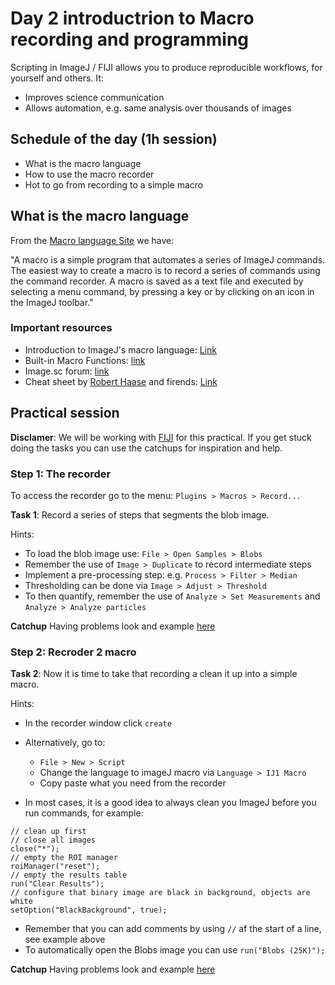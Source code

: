 # Day 2 introductrion to Macro recording and programming

Scripting in ImageJ / FIJI allows you to produce reproducible workflows, for yourself and others. It:

* Improves science communication
* Allows automation, e.g. same analysis over thousands of images

## Schedule of the day (1h session)

* What is the macro language
* How to use the macro recorder
* Hot to go from recording to a simple macro

## What is the macro language

From the [Macro language Site](https://imagej.nih.gov/ij/developer/macro/macros.html) we have:

"A macro is a simple program that automates a series of ImageJ commands. The easiest way to create a macro is to record a series of commands using the command recorder. A macro is saved as a text file and executed by selecting a menu command, by pressing a key or by clicking on an icon in the ImageJ toolbar."

### Important resources

* Introduction to ImageJ's macro language: [Link](https://imagej.nih.gov/ij/developer/macro/macros.html)
* Built-in Macro Functions: [link](https://imagej.nih.gov/ij/developer/macro/functions.html)
* Image.sc forum: [link](https://forum.image.sc/)
* Cheat sheet by [Robert Haase](https://twitter.com/haesleinhuepf) and firends: [Link](https://github.com/BiAPoL/imagej-macro-cheat-sheet)

## Practical session

**Disclamer**: We will be working with [FIJI](https://imagej.net/Fiji/Downloads) for this practical. If you get stuck doing the tasks you can use the catchups for inspiration and help.

### Step 1: The recorder

To access the recorder go to the menu: `Plugins > Macros > Record...`

**Task 1**: Record a series of steps that segments the blob image.

Hints:

* To load the blob image use: `File > Open Samples > Blobs`
* Remember the use of `Image > Duplicate` to record intermediate steps
* Implement a pre-processing step: e.g. `Process > Filter > Median`
* Thresholding can be done via `Image > Adjust > Threshold`
* To then quantify, remember the use of `Analyze > Set Measurements` and `Analyze > Analyze particles`

**Catchup** Having problems look and example [here](./Macros/Macro_01.ijm)

### Step 2: Recroder 2 macro

**Task 2**: Now it is time to take that recording a clean it up into a simple macro.

Hints:

* In the recorder window click `create`
* Alternatively, go to:

  * `File > New > Script`
  * Change the language to imageJ macro via `Language > IJ1 Macro`
  * Copy paste what you need from the recorder

* In most cases, it is a good idea to always clean you ImageJ before you run commands, for example:

```
// clean up first
// close all images
close("*");
// empty the ROI manager
roiManager("reset");
// empty the results table
run("Clear Results");
// configure that binary image are black in background, objects are white
setOption("BlackBackground", true);
```

* Remember that you can add comments by using `//` af the start of a line, see example above
* To automatically open the Blobs image you can use `run("Blobs (25K)");`

**Catchup** Having problems look and example [here](./Macros/Macro_02.ijm)
